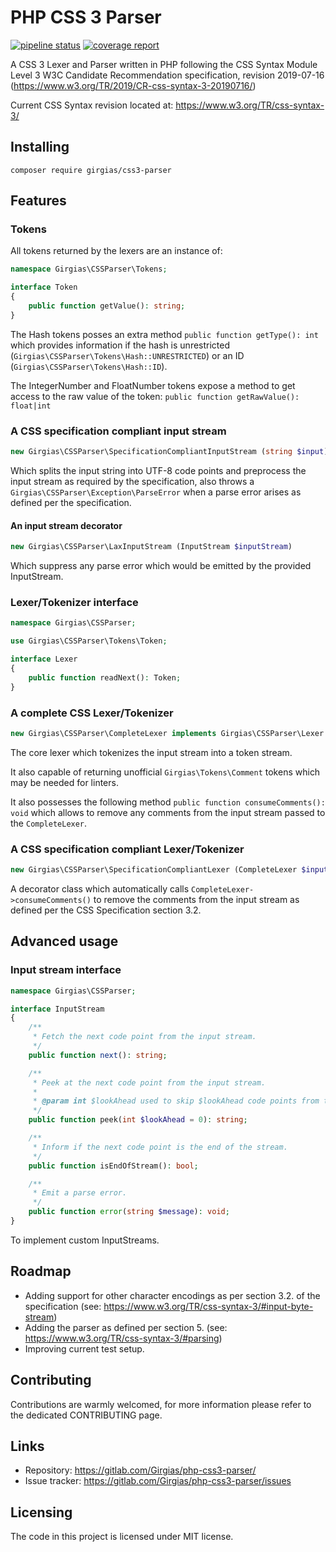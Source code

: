 # PHP CSS 3 Parser

[![pipeline status](https://gitlab.com/Girgias/php-css3-parser/badges/master/pipeline.svg)](https://gitlab.com/Girgias/php-css3-parser/commits/master)
[![coverage report](https://gitlab.com/Girgias/php-css3-parser/badges/master/coverage.svg)](https://gitlab.com/Girgias/php-css3-parser/commits/master)

A CSS 3 Lexer and Parser written in PHP following the CSS Syntax Module Level 3
W3C Candidate Recommendation specification, revision 2019-07-16
(https://www.w3.org/TR/2019/CR-css-syntax-3-20190716/)

Current CSS Syntax revision located at: https://www.w3.org/TR/css-syntax-3/

## Installing

```shell
composer require girgias/css3-parser
```

## Features
### Tokens
All tokens returned by the lexers are an instance of:
```php
namespace Girgias\CSSParser\Tokens;

interface Token
{
    public function getValue(): string;
}
```

The Hash tokens posses an extra method ```public function getType(): int``` which provides information if the hash
is unrestricted (``Girgias\CSSParser\Tokens\Hash::UNRESTRICTED``) or an ID (``Girgias\CSSParser\Tokens\Hash::ID``).

The IntegerNumber and FloatNumber tokens expose a method to get access to the raw value of the token:
``public function getRawValue(): float|int``

### A CSS specification compliant input stream
```php
new Girgias\CSSParser\SpecificationCompliantInputStream (string $input)
```
Which splits the input string into UTF-8 code points and preprocess the input stream as required
  by the specification, also throws a ``Girgias\CSSParser\Exception\ParseError`` when a parse error
  arises as defined per the specification.

#### An input stream decorator
```php
new Girgias\CSSParser\LaxInputStream (InputStream $inputStream)
```
Which suppress any parse error which would be emitted by the provided InputStream.


### Lexer/Tokenizer interface
```php
namespace Girgias\CSSParser;

use Girgias\CSSParser\Tokens\Token;

interface Lexer
{
    public function readNext(): Token;
}
```

### A complete CSS Lexer/Tokenizer
```php
new Girgias\CSSParser\CompleteLexer implements Girgias\CSSParser\Lexer (InputStream $inputStream)
```
The core lexer which tokenizes the input stream into a token stream.

It also capable of returning unofficial ``Girgias\Tokens\Comment`` tokens which may be needed
for linters.

It also possesses the following method ``public function consumeComments(): void`` which allows to remove
any comments from the input stream passed to the ``CompleteLexer``.

### A CSS specification compliant Lexer/Tokenizer
```php
new Girgias\CSSParser\SpecificationCompliantLexer (CompleteLexer $inputStream)
```
A decorator class which automatically calls ``CompleteLexer->consumeComments()`` to remove the comments
from the input stream as defined per the CSS Specification section 3.2.

## Advanced usage
### Input stream interface
```php
namespace Girgias\CSSParser;

interface InputStream
{
    /**
     * Fetch the next code point from the input stream.
     */
    public function next(): string;

    /**
     * Peek at the next code point from the input stream.
     * 
     * @param int $lookAhead used to skip $lookAhead code points from the input stream before peeking.
     */
    public function peek(int $lookAhead = 0): string;

    /**
     * Inform if the next code point is the end of the stream.
     */
    public function isEndOfStream(): bool;

    /**
     * Emit a parse error.
     */
    public function error(string $message): void;
}
```

To implement custom InputStreams.

## Roadmap

 * Adding support for other character encodings as per section 3.2. of the specification
 (see: https://www.w3.org/TR/css-syntax-3/#input-byte-stream)
 * Adding the parser as defined per section 5.
 (see: https://www.w3.org/TR/css-syntax-3/#parsing)
 * Improving current test setup.

## Contributing

Contributions are warmly welcomed,
for more information please refer to the dedicated CONTRIBUTING page.

## Links

- Repository: https://gitlab.com/Girgias/php-css3-parser/
- Issue tracker: https://gitlab.com/Girgias/php-css3-parser/issues

## Licensing

The code in this project is licensed under MIT license.
